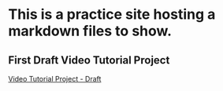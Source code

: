 # This is a practice site hosting a markdown files to show.

## First Draft Video Tutorial Project

[Video Tutorial Project - Draft](FJ-Zillow-Org.github.io/how-to-video)

